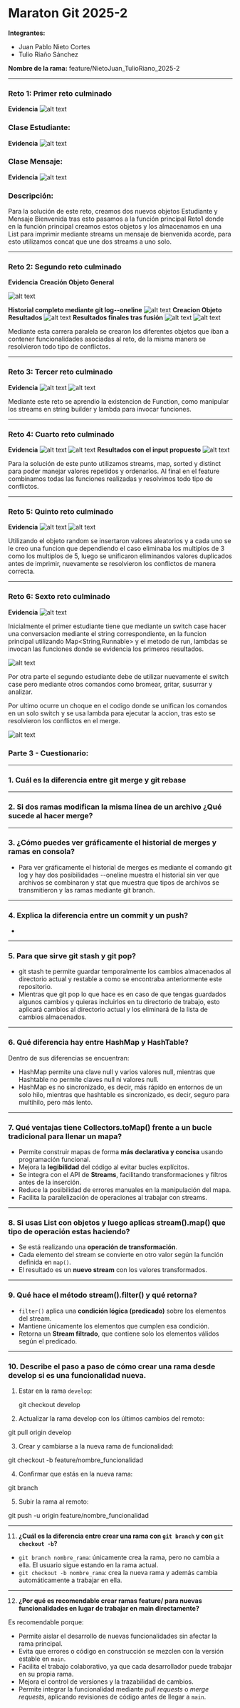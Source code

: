 # Maraton Git 2025-2

**Integrantes:**

- Juan Pablo Nieto Cortes
- Tulio Riaño Sánchez

**Nombre de la rama:** feature/NietoJuan_TulioRiano_2025-2

---

### Reto 1: Primer reto culminado

**Evidencia**
![alt text](image.png)
### Clase Estudiante:
**Evidencia**
![alt text](image-9.png)
### Clase Mensaje:
**Evidencia**
![alt text](image-10.png)
### Descripción:
Para la solución de este reto, creamos dos nuevos objetos Estudiante y Mensaje Bienvenida tras esto pasamos a la función principal Reto1 donde en la función principal creamos estos objetos y los almacenamos en una List para imprimir mediante streams un mensaje de bienvenida acorde, para esto utilizamos concat que une dos streams a uno solo.

---

### Reto 2: Segundo reto culminado

**Evidencia**
**Creación Objeto General**

![alt text](image-12.png)

**Historial completo mediante git log--oneline**
![alt text](image-1.png)
**Creacion Objeto Resultados**
![alt text](image-11.png)
**Resultados finales tras fusión**
![alt text](image-13.png)
![alt text](image-2.png)

Mediante esta carrera paralela se crearon los diferentes objetos que iban a contener funcionalidades asociadas al reto, de la misma manera se resolvieron todo tipo de conflictos.

---

### Reto 3: Tercer reto culminado

**Evidencia**
![alt text](image-14.png)
![alt text](image-3.png)

Mediante este reto se aprendio la existencion de Function, como manipular los streams en string builder y lambda para invocar funciones.

---

### Reto 4: Cuarto reto culminado

**Evidencia**
![alt text](image-15.png)
![alt text](image-17.png)
**Resultados con el input propuesto**
![alt text](image-4.png)

Para la solución de este punto utilizamos streams, map, sorted y distinct para poder manejar valores repetidos y ordenarlos. Al final en el feature combinamos todas las funciones realizadas y resolvimos todo tipo de conflictos.

---

### Reto 5: Quinto reto culminado

**Evidencia**
![alt text](image-18.png)
![alt text](image-5.png)

Utilizando el objeto random se insertaron valores aleatorios y a cada uno se le creo una funcion que dependiendo el caso eliminaba los multiplos de 3 como los multiplos de 5, luego se unificaron eliminandos valores duplicados antes de imprimir, nuevamente se resolvieron los conflictos de manera correcta.

---

### Reto 6: Sexto reto culminado

**Evidencia**
![alt text](image-7.png)

Inicialmente el primer estudiante tiene que mediante un switch case hacer una conversacion mediante el string correspondiente, en la funcion principal utilizando Map<String,Runnable> y el metodo de run, lambdas se invocan las funciones donde se evidencia los primeros resultados.

![alt text](Untitled.jpg)

Por otra parte el segundo estudiante debe de utilizar nuevamente el switch case pero mediante otros comandos como bromear, gritar, susurrar y analizar.

Por ultimo ocurre un choque en el codigo donde se unifican los comandos en un solo switch y se usa lambda para ejecutar la accion, tras esto se resolvieron los conflictos en el merge.

![alt text](image-8.png)

### Parte 3 - Cuestionario:

---

### 1. Cuál es la diferencia entre git merge y git rebase

---

### 2. Si dos ramas modifican la misma línea de un archivo ¿Qué sucede al hacer merge?

---


### 3. ¿Cómo puedes ver gráficamente el historial de merges y ramas en consola?
- Para ver gráficamente el historial de merges es mediante el comando git log y hay dos posibilidades --oneline muestra el historial sin ver que archivos se combinaron y stat que muestra que tipos de archivos se transmitieron y las ramas mediante git branch.
---


### 4. Explica la diferencia entre un commit y un push?
- 

---


### 5. Para que sirve git stash y git pop?

- git stash te permite guardar temporalmente los cambios almacenados al directorio actual y restable a como se encontraba anteriormente este repositorio.
- Mientras que git pop lo que hace es en caso de que tengas guardados algunos cambios y quieras incluirlos en tu directorio de trabajo, esto aplicará cambios al directorio actual y los eliminará de la lista de cambios almacenados.

---


### 6. Qué diferencia hay entre HashMap y HashTable?

Dentro de sus diferencias se encuentran:

- HashMap permite una clave null y varios valores null, mientras que Hashtable no permite claves null ni valores null.
- HashMap es no sincronizado, es decir, más rápido en entornos de un solo hilo, mientras que hashtable es sincronizado, es decir, seguro para multihilo, pero más lento.

---

### 7. Qué ventajas tiene Collectors.toMap() frente a un bucle tradicional para llenar un mapa?
- Permite construir mapas de forma **más declarativa y concisa** usando programación funcional.
- Mejora la **legibilidad** del código al evitar bucles explícitos.
- Se integra con el API de **Streams**, facilitando transformaciones y filtros antes de la inserción.
- Reduce la posibilidad de errores manuales en la manipulación del mapa.
- Facilita la paralelización de operaciones al trabajar con streams.

---

### 8. Si usas List con objetos y luego aplicas stream().map() que tipo de operación estas haciendo?
- Se está realizando una **operación de transformación**.
- Cada elemento del stream se convierte en otro valor según la función definida en `map()`.
- El resultado es un **nuevo stream** con los valores transformados.

---

### 9. Qué hace el método stream().filter() y qué retorna?
- `filter()` aplica una **condición lógica (predicado)** sobre los elementos del stream.
- Mantiene únicamente los elementos que cumplen esa condición.
- Retorna un **Stream filtrado**, que contiene solo los elementos válidos según el predicado.

---

### 10. Describe el paso a paso de cómo crear una rama desde develop si es una funcionalidad nueva.
1. Estar en la rama `develop`:
   
   git checkout develop

2. Actualizar la rama develop con los últimos cambios del remoto:

git pull origin develop

3. Crear y cambiarse a la nueva rama de funcionalidad:

git checkout -b feature/nombre_funcionalidad

4. Confirmar que estás en la nueva rama:

git branch

5. Subir la rama al remoto:

git push -u origin feature/nombre_funcionalidad

---

11. **¿Cuál es la diferencia entre crear una rama con `git branch` y con `git checkout -b`?**  

- `git branch nombre_rama`: únicamente crea la rama, pero no cambia a ella. El usuario sigue estando en la rama actual.  
- `git checkout -b nombre_rama`: crea la nueva rama y además cambia automáticamente a trabajar en ella.  

---

12. **¿Por qué es recomendable crear ramas feature/ para nuevas funcionalidades en lugar de trabajar en main directamente?**  

Es recomendable porque:  
- Permite aislar el desarrollo de nuevas funcionalidades sin afectar la rama principal.  
- Evita que errores o código en construcción se mezclen con la versión estable en `main`.  
- Facilita el trabajo colaborativo, ya que cada desarrollador puede trabajar en su propia rama.  
- Mejora el control de versiones y la trazabilidad de cambios.  
- Permite integrar la funcionalidad mediante *pull requests* o *merge requests*, aplicando revisiones de código antes de llegar a `main`.  

